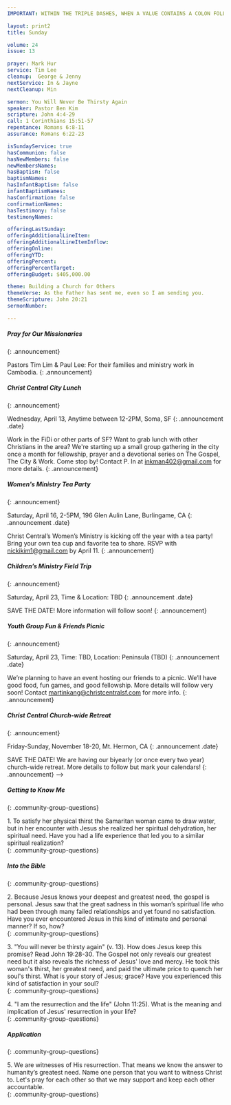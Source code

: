 ```yaml
---
IMPORTANT: WITHIN THE TRIPLE DASHES, WHEN A VALUE CONTAINS A COLON FOLLOWED BY A SPACE, YOU MUST USE &#58; INSTEAD OF THE COLON

layout: print2
title: Sunday

volume: 24
issue: 13

prayer: Mark Hur
service: Tim Lee
cleanup:  George & Jenny
nextService: In & Jayne
nextCleanup: Min

sermon: You Will Never Be Thirsty Again
speaker: Pastor Ben Kim
scripture: John 4:4-29
call: 1 Corinthians 15:51-57
repentance: Romans 6:8-11
assurance: Romans 6:22-23

isSundayService: true
hasCommunion: false
hasNewMembers: false
newMembersNames: 
hasBaptism: false
baptismNames:
hasInfantBaptism: false
infantBaptismNames:
hasConfirmation: false
confirmationNames:
hasTestimony: false
testimonyNames:

offeringLastSunday:
offeringAdditionalLineItem:
offeringAdditionalLineItemInflow:
offeringOnline:
offeringYTD: 
offeringPercent:
offeringPercentTarget:
offeringBudget: $405,000.00

theme: Building a Church for Others
themeVerse: As the Father has sent me, even so I am sending you.
themeScripture: John 20:21
sermonNumber:

---
```


##### Pray for Our Missionaries
{: .announcement}

Pastors Tim Lim & Paul Lee: For their families and ministry work in Cambodia.
{: .announcement}

<!-- ##### Children’s Easter Egg Hunt
{: .announcement}

TODAY! 11:45AM-12:40PM; Northridge City Park, located next to the parking lot
{: .announcement .date}

To enjoy Easter, we will be having an Easter Egg hunt for our children. Here’s the schedule:
- 0-4 year olds - 11:45AM-12PM
- Kinder-2nd Grade - 12:05-12:20PM
- 3rd-6th Grade - 12:25-12:40PM
{: .announcement}

<!-- ##### Pre-Service Coffee, Snacks & Fellowship
{: .announcement}

Every Sunday, 9:15-9:45AM, Main Hallway
{: .announcement .date}

Energize yourself with some coffee and goodies before Sunday service! Meet people and join us for prayer at 9:20AM. To help, email Martin (martinkang@christcentralsf.com).
{: .announcement}  -->

##### Christ Central City Lunch
{: .announcement}

Wednesday, April 13, Anytime between 12-2PM, Soma, SF
{: .announcement .date}

Work in the FiDi or other parts of SF? Want to grab lunch with other Christians in the area? We're starting up a small group gathering in the city once a month for fellowship, prayer and a devotional series on The Gospel, The City & Work. Come stop by! Contact P. In at inkman402@gmail.com for more details.
{: .announcement}

##### Women's Ministry Tea Party
{: .announcement}

Saturday, April 16, 2-5PM, 196 Glen Aulin Lane, Burlingame, CA
{: .announcement .date}

Christ Central’s Women’s Ministry is kicking off the year with a tea party! Bring your own tea cup and favorite tea to share. RSVP with nickikim1@gmail.com by April 11.
{: .announcement}

##### Children’s Ministry Field Trip
{: .announcement}

Saturday, April 23, Time & Location: TBD
{: .announcement .date}

SAVE THE DATE! More information will follow soon! 
{: .announcement}

##### Youth Group Fun & Friends Picnic
{: .announcement}

Saturday, April 23, Time: TBD, Location: Peninsula (TBD)
{: .announcement .date}

We’re planning to have an event hosting our friends to a picnic. We’ll have good food, fun games, and good fellowship. More details will follow very soon! Contact martinkang@christcentralsf.com for more info.
{: .announcement}

##### Christ Central Church-wide Retreat
{: .announcement}

Friday-Sunday, November 18-20, Mt. Hermon, CA
{: .announcement .date}

SAVE THE DATE! We are having our biyearly (or once every two year) church-wide retreat. More details to follow but mark your calendars! 
{: .announcement}  -->

##### Getting to Know Me
{: .community-group-questions}

1\.  To satisfy her physical thirst the Samaritan woman came to draw water, but in her encounter with Jesus she realized her spiritual dehydration, her spiritual need. Have you had a life experience that led you to a similar spiritual realization?  
{: .community-group-questions}

##### Into the Bible
{: .community-group-questions}

2\. Because Jesus knows your deepest and greatest need, the gospel is personal. Jesus saw that the great sadness in this woman’s spiritual life who had been through many failed relationships and yet found no satisfaction. Have you ever encountered Jesus in this kind of intimate and personal manner? If so, how?  
{: .community-group-questions}

3\. "You will never be thirsty again" (v. 13). How does Jesus keep this promise? Read John 19:28-30. The Gospel not only reveals our greatest need but it also reveals the richness of Jesus' love and mercy. He took this woman's thirst, her greatest need, and paid the ultimate price to quench her soul's thirst. What is your story of Jesus; grace? Have you experienced this kind of satisfaction in your soul?     
{: .community-group-questions}

4\.  "I am the resurrection and the life" (John 11:25). What is the meaning and implication of Jesus' resurrection in your life?  
{: .community-group-questions}

##### Application
{: .community-group-questions}

5\.  We are witnesses of His resurrection. That means we know the answer to humanity’s greatest need.  Name one person that you want to witness Christ to.  Let's pray for each other so that we may support and keep each other accountable.  
{: .community-group-questions}